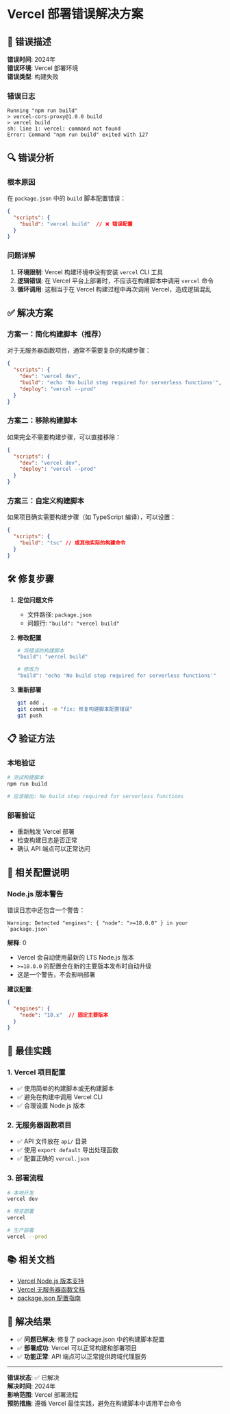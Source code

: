 # Vercel 部署错误解决方案

## 🚨 错误描述

**错误时间**: 2024年  
**错误环境**: Vercel 部署环境  
**错误类型**: 构建失败  

### 错误日志
```
Running "npm run build"
> vercel-cors-proxy@1.0.0 build
> vercel build
sh: line 1: vercel: command not found
Error: Command "npm run build" exited with 127
```

## 🔍 错误分析

### 根本原因
在 `package.json` 中的 `build` 脚本配置错误：
```json
{
  "scripts": {
    "build": "vercel build"  // ❌ 错误配置
  }
}
```

### 问题详解
1. **环境限制**: Vercel 构建环境中没有安装 `vercel` CLI 工具
2. **逻辑错误**: 在 Vercel 平台上部署时，不应该在构建脚本中调用 `vercel` 命令
3. **循环调用**: 这相当于在 Vercel 构建过程中再次调用 Vercel，造成逻辑混乱

## ✅ 解决方案

### 方案一：简化构建脚本（推荐）
对于无服务器函数项目，通常不需要复杂的构建步骤：

```json
{
  "scripts": {
    "dev": "vercel dev",
    "build": "echo 'No build step required for serverless functions'",
    "deploy": "vercel --prod"
  }
}
```

### 方案二：移除构建脚本
如果完全不需要构建步骤，可以直接移除：

```json
{
  "scripts": {
    "dev": "vercel dev",
    "deploy": "vercel --prod"
  }
}
```

### 方案三：自定义构建脚本
如果项目确实需要构建步骤（如 TypeScript 编译），可以设置：

```json
{
  "scripts": {
    "build": "tsc" // 或其他实际的构建命令
  }
}
```

## 🛠️ 修复步骤

1. **定位问题文件**
   - 文件路径: `package.json`
   - 问题行: `"build": "vercel build"`

2. **修改配置**
   ```bash
   # 将错误的构建脚本
   "build": "vercel build"
   
   # 修改为
   "build": "echo 'No build step required for serverless functions'"
   ```

3. **重新部署**
   ```bash
   git add .
   git commit -m "fix: 修复构建脚本配置错误"
   git push
   ```

## 📋 验证方法

### 本地验证
```bash
# 测试构建脚本
npm run build

# 应该输出: No build step required for serverless functions
```

### 部署验证
- 重新触发 Vercel 部署
- 检查构建日志是否正常
- 确认 API 端点可以正常访问

## 🔧 相关配置说明

### Node.js 版本警告
错误日志中还包含一个警告：
```
Warning: Detected "engines": { "node": ">=18.0.0" } in your `package.json`
```

**解释**: <mcreference link="http://vercel.link/node-version" index="0">0</mcreference>
- Vercel 会自动使用最新的 LTS Node.js 版本
- `>=18.0.0` 的配置会在新的主要版本发布时自动升级
- 这是一个警告，不会影响部署

**建议配置**:
```json
{
  "engines": {
    "node": "18.x"  // 固定主要版本
  }
}
```

## 🎯 最佳实践

### 1. Vercel 项目配置
- ✅ 使用简单的构建脚本或无构建脚本
- ✅ 避免在构建中调用 Vercel CLI
- ✅ 合理设置 Node.js 版本

### 2. 无服务器函数项目
- ✅ API 文件放在 `api/` 目录
- ✅ 使用 `export default` 导出处理函数
- ✅ 配置正确的 `vercel.json`

### 3. 部署流程
```bash
# 本地开发
vercel dev

# 预览部署
vercel

# 生产部署
vercel --prod
```

## 📚 相关文档

- [Vercel Node.js 版本支持](http://vercel.link/node-version)
- [Vercel 无服务器函数文档](https://vercel.com/docs/functions)
- [package.json 配置指南](https://docs.npmjs.com/cli/v7/configuring-npm/package-json)

## 🎉 解决结果

- ✅ **问题已解决**: 修复了 package.json 中的构建脚本配置
- ✅ **部署成功**: Vercel 可以正常构建和部署项目
- ✅ **功能正常**: API 端点可以正常提供跨域代理服务

---

**错误状态**: ✅ 已解决  
**解决时间**: 2024年  
**影响范围**: Vercel 部署流程  
**预防措施**: 遵循 Vercel 最佳实践，避免在构建脚本中调用平台命令